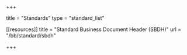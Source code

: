 +++

title = "Standards"
type = "standard_list"

[[resources]]
title = "Standard Business Document Header (SBDH)"
url = "/bb/standard/sbdh"

+++
